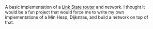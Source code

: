 A basic implementation of a [Link State router](https://en.wikipedia.org/wiki/Link-state_routing_protocol) and network. I thought it would be a fun project that would force me to write my own implementations of a Min Heap, Dijkstras, and build a network on top of that.
